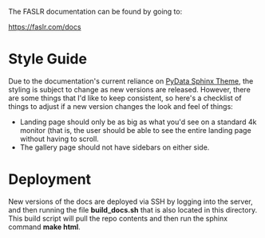 The FASLR documentation can be found by going to:

https://faslr.com/docs

# Style Guide

Due to the documentation's current reliance on [PyData Sphinx Theme](https://pydata-sphinx-theme.readthedocs.io/en/stable/), the styling is subject to change as new versions are released. However, there are some things that I'd like to keep consistent, so here's a checklist of things to adjust if a new version changes the look and feel of things:

- Landing page should only be as big as what you'd see on a standard 4k monitor (that is, the user should be able to see the entire landing page without having to scroll.
- The gallery page should not have sidebars on either side.

# Deployment

New versions of the docs are deployed via SSH by logging into the server, and then running the file **build_docs.sh** that is also located in this directory. This build script will pull the repo contents and then run the sphinx command **make html**.